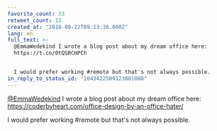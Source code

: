 ```yaml
---
favorite_count: 33
retweet_count: 13
created_at: "2018-09-22T09:13:36.000Z"
lang: en
full_text: >-
  @EmmaWedekind I wrote a blog post about my dream office here:
  https://t.co/0tQSRCHPCh


  I would prefer working #remote but that's not always possible.
in_reply_to_status_id: "1043422589123801088"
---
```


[@EmmaWedekind](https://twitter.com/EmmaWedekind) I wrote a blog post about my
dream office here: <https://coderbyheart.com/office-design-by-an-office-hater/>

I would prefer working #remote but that's not always possible.
